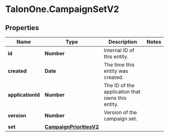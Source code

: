 # TalonOne.CampaignSetV2

## Properties

Name | Type | Description | Notes
------------ | ------------- | ------------- | -------------
**id** | **Number** | Internal ID of this entity. | 
**created** | **Date** | The time this entity was created. | 
**applicationId** | **Number** | The ID of the application that owns this entity. | 
**version** | **Number** | Version of the campaign set. | 
**set** | [**CampaignPrioritiesV2**](CampaignPrioritiesV2.md) |  | 



